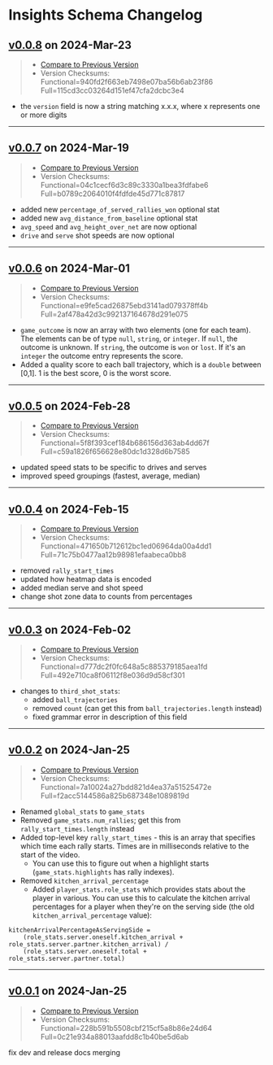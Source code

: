 # Insights Schema Changelog

## [v0.0.8](https://github.com/pbv-public/insights/releases/tag/v0.0.8) on 2024-Mar-23
> * [Compare to Previous Version](https://github.com/pbv-public/insights/compare/v0.0.7...v0.0.8?expand=1)
> * Version Checksums: Functional=940fd2f663eb7498e07ba56b6ab23f86 Full=115cd3cc03264d151ef47cfa2dcbc3e4

- the `version` field is now a string matching x.x.x, where x represents one or more digits

-------------------------------------
## [v0.0.7](https://github.com/pbv-public/insights/releases/tag/v0.0.7) on 2024-Mar-19
> * [Compare to Previous Version](https://github.com/pbv-public/insights/compare/v0.0.6...v0.0.7?expand=1)
> * Version Checksums: Functional=04c1cecf6d3c89c3330a1bea3fdfabe6 Full=b0789c2064010f4fdfde45d771c87817

- added new `percentage_of_served_rallies_won` optional stat
- added new `avg_distance_from_baseline` optional stat
- `avg_speed` and `avg_height_over_net` are now optional
- `drive` and `serve` shot speeds are now optional

-------------------------------------
## [v0.0.6](https://github.com/pbv-public/insights/releases/tag/v0.0.6) on 2024-Mar-01
> * [Compare to Previous Version](https://github.com/pbv-public/insights/compare/v0.0.5...v0.0.6?expand=1)
> * Version Checksums: Functional=e9fe5cad26875ebd3141ad079378ff4b Full=2af478a42d3c992137164678d291e075

- `game_outcome` is now an array with two elements (one for each team). The elements can be of type `null`, `string`, or `integer`. If `null`, the outcome is unknown. If `string`, the outcome is `won` or `lost`. If it's an `integer` the outcome entry represents the score.
- Added a quality score to each ball trajectory, which is a `double` between [0,1]. 1 is the best score, 0 is the worst score.

-------------------------------------
## [v0.0.5](https://github.com/pbv-public/insights/releases/tag/v0.0.5) on 2024-Feb-28
> * [Compare to Previous Version](https://github.com/pbv-public/insights/compare/v0.0.4...v0.0.5?expand=1)
> * Version Checksums: Functional=5f8f393cef184b686156d363ab4dd67f Full=c59a1826f656628e80dc1d328d6b7585

- updated speed stats to be specific to drives and serves
- improved speed groupings (fastest, average, median)

-------------------------------------
## [v0.0.4](https://github.com/pbv-public/insights/releases/tag/v0.0.4) on 2024-Feb-15
> * [Compare to Previous Version](https://github.com/pbv-public/insights/compare/v0.0.3...v0.0.4?expand=1)
> * Version Checksums: Functional=471650b712612bc1ed06964da00a4dd1 Full=71c75b0477aa12b98981efaabeca0bb8

* removed `rally_start_times`
* updated how heatmap data is encoded
* added median serve and shot speed
* change shot zone data to counts from percentages

-------------------------------------
## [v0.0.3](https://github.com/pbv-public/insights/releases/tag/v0.0.3) on 2024-Feb-02
> * [Compare to Previous Version](https://github.com/pbv-public/insights/compare/v0.0.2...v0.0.3?expand=1)
> * Version Checksums: Functional=d777dc2f0fc648a5c885379185aea1fd Full=492e710ca8f06112f8e036d9d58cf301

* changes to `third_shot_stats`:
  * added `ball_trajectories`
  * removed `count` (can get this from `ball_trajectories.length` instead)
  * fixed grammar error in description of this field

-------------------------------------
## [v0.0.2](https://github.com/pbv-public/insights/releases/tag/v0.0.2) on 2024-Jan-25
> * [Compare to Previous Version](https://github.com/pbv-public/insights/compare/v0.0.1...v0.0.2?expand=1)
> * Version Checksums: Functional=7a10024a27bdd821d4ea37a51525472e Full=f2acc5144586a825b687348e1089819d

* Renamed `global_stats` to `game_stats`
* Removed `game_stats.num_rallies`; get this from `rally_start_times.length` instead
* Added top-level key `rally_start_times` - this is an array that specifies which time each rally starts. Times are in milliseconds relative to the start of the video.
    * You can use this to figure out when a highlight starts (`game_stats.highlights` has rally indexes).
* Removed `kitchen_arrival_percentage`
    * Added `player_stats.role_stats` which provides stats about the player in various. You can use this to calculate the kitchen arrival percentages for a player when they're on the serving side (the old `kitchen_arrival_percentage` value):

```
kitchenArrivalPercentageAsServingSide = 
    (role_stats.server.oneself.kitchen_arrival + role_stats.server.partner.kitchen_arrival) / 
    (role_stats.server.oneself.total + role_stats.server.partner.total)
```

-------------------------------------
## [v0.0.1](https://github.com/pbv-public/insights/releases/tag/v0.0.1) on 2024-Jan-25
> * [Compare to Previous Version](https://github.com/pbv-public/insights/compare/v0.0.1^...v0.0.1?expand=1)
> * Version Checksums: Functional=228b591b5508cbf215cf5a8b86e24d64 Full=0c21e934a88013aafdd8c1b40be5d6ab

fix dev and release docs merging

